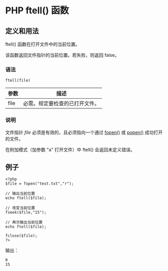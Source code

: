 # PHP ftell() 函数



## 定义和用法

ftell() 函数在打开文件中的当前位置。

该函数返回文件指针的当前位置。若失败，则返回 false。

### 语法

```
ftell(file)
```

| 参数 | 描述 |
| --- | --- |
| file | 必需。规定要检查的已打开文件。 |

### 说明

文件指针 _file_ 必须是有效的，且必须指向一个通过 [fopen()](/php/func_filesystem_fopen.asp "PHP fopen() 函数") 或 [popen()](/php/func_filesystem_popen.asp "PHP popen() 函数") 成功打开的文件。

在附加模式（加参数 "a" 打开文件）中 ftell() 会返回未定义错误。

## 例子

```
<?php
$file = fopen("test.txt","r");

// 输出当前位置
echo ftell($file);

// 改变当前位置
fseek($file,"15");

// 再次输出当前位置
echo ftell($file);

fclose($file);
?>
```

输出：

```
0
15
```



